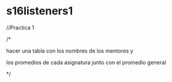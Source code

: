 # s16listeners1
//Practica 1

/*

hacer una tabla con los nombres de los mentores y 

los promedios de cada asignatura junto con el promedio general

*/
